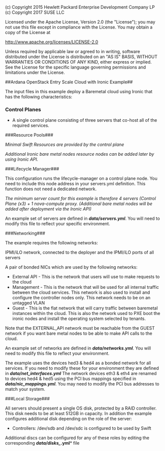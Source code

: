 
(c) Copyright 2015 Hewlett Packard Enterprise Development Company LP
(c) Copyright 2017 SUSE LLC

Licensed under the Apache License, Version 2.0 (the "License"); you may
not use this file except in compliance with the License. You may obtain
a copy of the License at

http://www.apache.org/licenses/LICENSE-2.0

Unless required by applicable law or agreed to in writing, software
distributed under the License is distributed on an "AS IS" BASIS, WITHOUT
WARRANTIES OR CONDITIONS OF ANY KIND, either express or implied. See the
License for the specific language governing permissions and limitations
under the License.


##Ardana OpenStack Entry Scale Cloud with Ironic Example##

The input files in this example deploy a Baremetal cloud using Ironic that has the following characteristics:

### Control Planes ###

- A single control plane consisting of three servers that co-host all of the required services.

###Resource Pools###

*Minimal Swift Resources are provided by the control plane*

*Additional Ironic bare metal nodes resource nodes can be added later by using Ironic API.*

###Lifecycle Manager###

This configuration runs the lifecycle-manager on a control plane node. You need to include
this node address in your servers.yml definition.
This function does not need a dedicated network.

*The minimum server count for this example is therefore 4 servers
(Control Plane (x3) + 1 nova-compute proxy.*
*(Additional bare metal nodes will be added after deployment via the Ironic API)*


An example set of servers are defined in ***data/servers.yml***. You will need to modify
this file to reflect your specific environment.


###Networking###

The example requires the following networks:

IPMI/iLO network, connected to the deployer and the IPMI/iLO ports of all servers

A pair of bonded NICs which are used by the following networks:

- External API - This is the network that users will use to make requests to the cloud
- Management - This is the network that will be used for all internal traffic
  between the cloud services. This network is also used to install and configure the
  controller nodes only.
  This network needs to be on an untagged VLAN
- Guest - This is the flat network that will carry traffic between baremetal instances within
  the cloud. This is also the network used to PXE boot the ironic nodes and install the
  operating system selected by tenants.

Note that the EXTERNAL\_API network must be reachable from the GUEST network if you
want bare metal nodes to be able to make API calls to the cloud.

An example set of networks are defined in ***data/networks.yml***. You will need to
modify this file to reflect your environment.

The example uses the devices hed3 & hed4 as a bonded network for all services.
If you need to modify these for your environment they are defined in
***data/net_interfaces.yml*** The network devices eth3 & eth4 are renamed to devices
hed4 & hed5 using the PCI bus mappings specified in  ***data/nic_mappings.yml***.
You may need to modify the PCI bus addresses to match your system.

###Local Storage###

All servers should present a single OS disk, protected by a RAID controller. This
disk needs to be at least 512GB in capacity. In addition the example configures
additional disk depending on the role of the server:

- Controllers:  /dev/sdb and /dev/sdc is configured to be used by Swift

Additional discs can be configured for any of these roles by editing the corresponding
***data/disks_*.yml*** file
